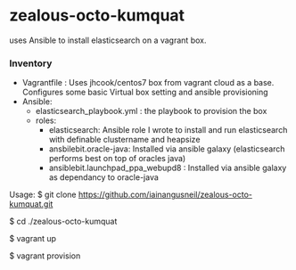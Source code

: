 # zealous-octo-kumquat
uses Ansible to install elasticsearch on a vagrant box.

<h3>Inventory</h3>
<ul>
    <li> Vagrantfile : Uses jhcook/centos7 box from vagrant cloud as a base. Configures some basic Virtual box setting and ansible provisioning</li>
    <li>Ansible:
        <ul>
            <li> elasticsearch_playbook.yml : the playbook to provision the box</li>
            <li>roles:
                <ul>
                  <li> elasticsearch: Ansible role I wrote to install and run elasticsearch with definable clustername and heapsize </li>
                  <li> ansbilebit.oracle-java: Installed via ansible galaxy (elasticsearch performs best on top of oracles java) </li>
                  <li> ansiblebit.launchpad_ppa_webupd8 : Installed via ansible galaxy as dependancy to oracle-java </li>
                </ul>
             </li>
         </ul>
     </li>
</ul>





Usage:
$ git clone https://github.com/iainangusneil/zealous-octo-kumquat.git

$ cd ./zealous-octo-kumquat

$ vagrant up

$ vagrant provision
